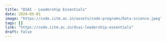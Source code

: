 ```yaml
---
title: "DSAI - Leadership Essentials"
date: 2024-05-01
image: "https://code.iitm.ac.in/assets/code-programs/Data-science.jpeg"
tags: []
link: "https://code.iitm.ac.in/dsai-leadership-essentials"
draft: false
---
```

